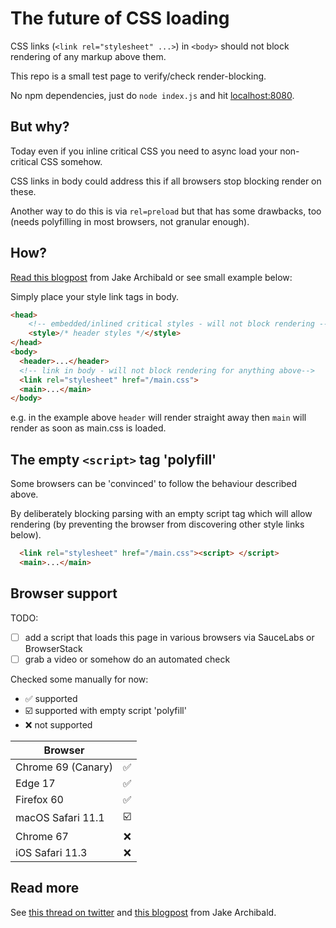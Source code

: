 # The future of CSS loading

CSS links (`<link rel="stylesheet" ...>`) in `<body>` should not block rendering of any markup above them.

This repo is a small test page to verify/check render-blocking.

No npm dependencies, just do `node index.js` and hit [localhost:8080](http://localhost:8080/).

## But why?

Today even if you inline critical CSS you need to async load your non-critical CSS somehow.

CSS links in body could address this if all browsers stop blocking render on these.

Another way to do this is via `rel=preload` but that has some drawbacks, too (needs polyfilling in most browsers, not granular enough).

## How?

[Read this blogpost](https://jakearchibald.com/2016/link-in-body/) from Jake Archibald or see small example below:

Simply place your style link tags in body.

```html
<head>
    <!-- embedded/inlined critical styles - will not block rendering -->
    <style>/* header styles */</style>
</head>
<body>
  <header>...</header>
  <!-- link in body - will not block rendering for anything above-->
  <link rel="stylesheet" href="/main.css">
  <main>...</main>
</body>
```

e.g. in the example above `header` will render straight away then `main` will render as soon as main.css is loaded.

## The empty `<script>` tag 'polyfill'

Some browsers can be 'convinced' to follow the behaviour described above.

By deliberately blocking parsing with an empty script tag which will allow rendering (by preventing the browser from discovering other style links below).

```html
  <link rel="stylesheet" href="/main.css"><script> </script>
  <main>...</main>
```

## Browser support

TODO:

* [ ] add a script that loads this page in various browsers via SauceLabs or BrowserStack
* [ ] grab a video or somehow do an automated check

Checked some manually for now:

* ✅ supported
* ☑️ supported with empty script 'polyfill'
* ❌ not supported

| Browser              |    |
|----------------------|:--:|
| Chrome 69 (Canary)   | ✅ |
| Edge 17              | ✅ |
| Firefox 60           | ✅ |
| macOS Safari 11.1    | ☑️ |
| Chrome 67            | ❌ |
| iOS Safari 11.3      | ❌ |

## Read more

See [this thread on twitter](https://twitter.com/patmeenan/status/1002007588878340096) and [this blogpost](https://jakearchibald.com/2016/link-in-body/) from Jake Archibald.
